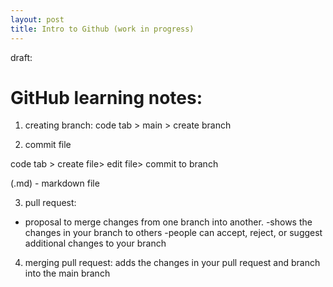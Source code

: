 ```yaml
---
layout: post
title: Intro to Github (work in progress)
---
```


draft:  

# GitHub learning notes:

1. creating branch:
code tab > main > create branch

2. commit file

code tab > create file> edit file> commit to branch


(.md) - markdown file

3. pull request:
- proposal to merge changes from one branch into another.
-shows the changes in your branch to others
-people can accept, reject, or suggest additional changes to your branch

4. merging pull request:
adds the changes in your pull request and branch into the main branch
